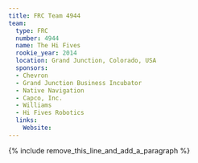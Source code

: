 ```yaml
---
title: FRC Team 4944
team:
  type: FRC
  number: 4944
  name: The Hi Fives
  rookie_year: 2014
  location: Grand Junction, Colorado, USA
  sponsors:
  - Chevron
  - Grand Junction Business Incubator
  - Native Navigation
  - Capco, Inc.
  - Williams
  - Hi Fives Robotics
  links:
    Website:
---
```


{% include remove_this_line_and_add_a_paragraph %}